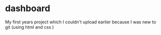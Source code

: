 # dashboard
My first years project which I couldn't upload earlier because I was new to git (using html and css )
